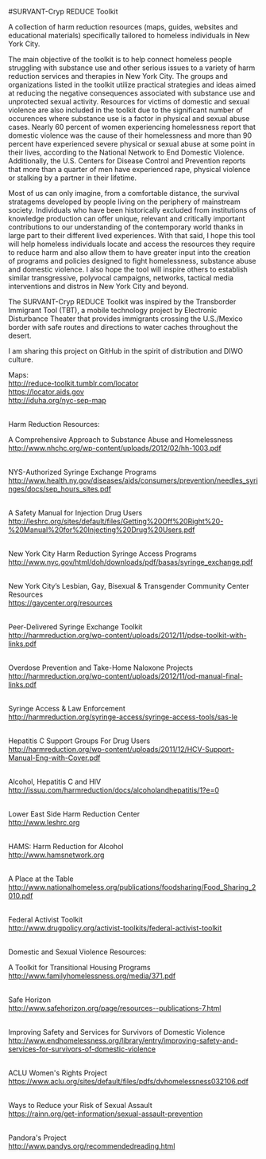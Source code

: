 #SURVANT-Cryp REDUCE Toolkit

A collection of harm reduction resources (maps, guides, websites and educational materials) specifically tailored to homeless individuals in New York City.<br>

The main objective of the toolkit is to help connect homeless people struggling with substance use and other serious issues to a variety of harm reduction services and therapies in New York City. The groups and organizations listed in the toolkit utilize practical strategies and ideas aimed at reducing the negative consequences associated with substance use and unprotected sexual activity. Resources for victims of domestic and sexual violence are also included in the toolkit due to the significant number of occurences where substance use is a factor in physical and sexual abuse cases. Nearly 60 percent of women experiencing homelessness report that domestic violence was the cause of their homelessness and more than 90 percent have experienced severe physical or sexual abuse at some point in their lives, according to the National Network to End Domestic Violence. Additionally, the U.S. Centers for Disease Control and Prevention reports that more than a quarter of men have experienced rape, physical violence or stalking by a partner in their lifetime.<br>

Most of us can only imagine, from a comfortable distance, the survival stratagems developed by people living on the periphery of mainstream society. Individuals who have been historically excluded from institutions of knowledge production can offer unique, relevant and critically important contributions to our understanding of the contemporary world thanks in large part to their different lived experiences. With that said, I hope this tool will help homeless individuals locate and access the resources they require to reduce harm and also allow them to have greater input into the creation of programs and policies designed to fight homelessness, substance abuse and domestic violence. I also hope the tool will inspire others to establish similar transgressive, polyvocal campaigns, networks, tactical media interventions and distros in New York City and beyond.<br>

The SURVANT-Cryp REDUCE Toolkit was inspired by the Transborder Immigrant Tool (TBT), a mobile technology project by Electronic Disturbance Theater that provides immigrants crossing the U.S./Mexico border with safe routes and directions to water caches throughout the desert.<br>

I am sharing this project on GitHub in the spirit of distribution and DIWO culture.<br>

Maps:<br>
http://reduce-toolkit.tumblr.com/locator<br>
https://locator.aids.gov<br>
http://iduha.org/nyc-sep-map<br><br>

Harm Reduction Resources:<br>

A Comprehensive Approach to Substance Abuse and Homelessness<br>
http://www.nhchc.org/wp-content/uploads/2012/02/hh-1003.pdf<br><br>

NYS-Authorized Syringe Exchange Programs<br>
http://www.health.ny.gov/diseases/aids/consumers/prevention/needles_syringes/docs/sep_hours_sites.pdf<br><br>

A Safety Manual for Injection Drug Users<br>
http://leshrc.org/sites/default/files/Getting%20Off%20Right%20-%20Manual%20for%20Injecting%20Drug%20Users.pdf<br><br>

New York City Harm Reduction Syringe Access Programs<br>
http://www.nyc.gov/html/doh/downloads/pdf/basas/syringe_exchange.pdf<br><br>

New York City’s Lesbian, Gay, Bisexual & Transgender Community Center Resources<br>
https://gaycenter.org/resources<br><br>

Peer-Delivered Syringe Exchange Toolkit<br>
http://harmreduction.org/wp-content/uploads/2012/11/pdse-toolkit-with-links.pdf<br><br>

Overdose Prevention and Take-Home Naloxone Projects<br>
http://harmreduction.org/wp-content/uploads/2012/11/od-manual-final-links.pdf<br><br>

Syringe Access & Law Enforcement<br>
http://harmreduction.org/syringe-access/syringe-access-tools/sas-le<br><br>

Hepatitis C Support Groups For Drug Users<br>
http://harmreduction.org/wp-content/uploads/2011/12/HCV-Support-Manual-Eng-with-Cover.pdf<br><br>

Alcohol, Hepatitis C and HIV<br>
http://issuu.com/harmreduction/docs/alcoholandhepatitis/1?e=0<br><br>

Lower East Side Harm Reduction Center<br>
http://www.leshrc.org<br><br>

HAMS: Harm Reduction for Alcohol<br>
http://www.hamsnetwork.org<br><br>

A Place at the Table<br>
http://www.nationalhomeless.org/publications/foodsharing/Food_Sharing_2010.pdf<br><br>

Federal Activist Toolkit<br>
http://www.drugpolicy.org/activist-toolkits/federal-activist-toolkit<br><br>

Domestic and Sexual Violence Resources:<br>

A Toolkit for Transitional Housing Programs<br>
http://www.familyhomelessness.org/media/371.pdf<br><br>

Safe Horizon<br>
http://www.safehorizon.org/page/resources--publications-7.html<br><br>

Improving Safety and Services for Survivors of Domestic Violence<br>
http://www.endhomelessness.org/library/entry/improving-safety-and-services-for-survivors-of-domestic-violence<br><br>

ACLU Women's Rights Project<br>
https://www.aclu.org/sites/default/files/pdfs/dvhomelessness032106.pdf<br><br>

Ways to Reduce your Risk of Sexual Assault<br>
https://rainn.org/get-information/sexual-assault-prevention<br><br>

Pandora's Project<br>
http://www.pandys.org/recommendedreading.html<br><br>
















